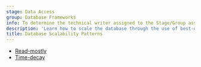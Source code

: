 ```yaml
---
stage: Data Access
group: Database Frameworks
info: To determine the technical writer assigned to the Stage/Group associated with this page, see https://handbook.gitlab.com/handbook/product/ux/technical-writing/#assignments
description: 'Learn how to scale the database through the use of best-of-class database scalability patterns'
title: Database Scalability Patterns
---
```


- [Read-mostly](read_mostly.md)
- [Time-decay](time_decay.md)
